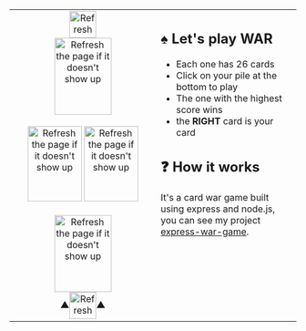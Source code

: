 <table align=center>
  <tr>
    <td width="500" valign="top">
      <div align=center><img alt="Refresh the page if it doesn't show up" src="https://malki-ewg.vercel.app/player/2/score" width="47" height="47" align=center /></div>
      <div align=center>
        <a href="https://malki-ewg.vercel.app/play">
          <img alt="Refresh the page if it doesn't show up" src="https://malki-ewg.vercel.app/player/2/pile" width="100" height="135" align=center />
        </a>
      </div>
      <br>
      <div align=center>
        <img alt="Refresh the page if it doesn't show up" src="https://malki-ewg.vercel.app/player/2/card" width="95" height="132" />
        <img alt="Refresh the page if it doesn't show up" src="https://malki-ewg.vercel.app/player/1/card" width="95" height="132" />
      </div>
      <br>
      <div align=center>
        <a href="https://malki-ewg.vercel.app/play">
          <img alt="Refresh the page if it doesn't show up" src="https://malki-ewg.vercel.app/player/1/pile" width="100" height="135" align=center />
        </a>
      </div>
      <div align=center>▲<img alt="Refresh the page if it doesn't show up" src="https://malki-ewg.vercel.app/player/1/score" width="47" height="47" align=center />▲</div>
    </td>
    <td width="500" valign="top">
      <h2>♠ Let's play WAR</h2>
      <ul>
        <li>Each one has 26 cards</li>
        <li>Click on your pile at the bottom to play</li>
        <li>The one with the highest score wins</li>
        <li>the <b>RIGHT</b> card is your card</li>
      </ul>
      <h2>❓ How it works</h2>
      <p>It's a card war game built using express and node.js, you can see my project <a href="https://github.com/malkiii/express-war-game">express-war-game</a>.</p>
    </td>
  </tr>
</table>
